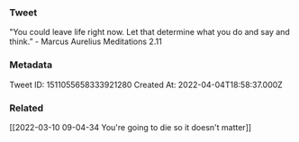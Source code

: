 ### Tweet
"You could leave life right now. Let that determine what you do and say and think.” - Marcus Aurelius Meditations 2.11

### Metadata
Tweet ID: 1511055658333921280
Created At: 2022-04-04T18:58:37.000Z

### Related
[[2022-03-10 09-04-34 You're going to die so it doesn't matter]]

